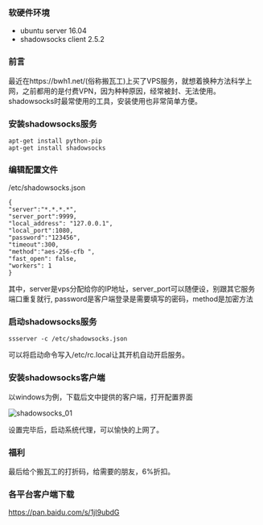 ### 软硬件环境

* ubuntu server 16.04 
* shadowsocks client 2.5.2

### 前言

最近在https://bwh1.net/(俗称搬瓦工)上买了VPS服务，就想着换种方法科学上网，之前都用的是付费VPN，因为种种原因，经常被封、无法使用。shadowsocks时最常使用的工具，安装使用也非常简单方便。

### 安装shadowsocks服务

```
apt-get install python-pip
apt-get install shadowsocks
```

### 编辑配置文件

/etc/shadowsocks.json

```
{
"server":"*.*.*.*",
"server_port":9999,
"local_address": "127.0.0.1",
"local_port":1080,
"password":"123456",
"timeout":300,
"method":"aes-256-cfb ",
"fast_open": false,
"workers": 1
} 
```

其中，server是vps分配给你的IP地址，server_port可以随便设，别跟其它服务端口重复就行, password是客户端登录是需要填写的密码，method是加密方法

### 启动shadowsocks服务

```
ssserver -c /etc/shadowsocks.json
```

可以将启动命令写入/etc/rc.local让其开机自动开启服务。

### 安装shadowsocks客户端

以windows为例，下载后文中提供的客户端，打开配置界面

![shadowsocks_01](https://raw.githubusercontent.com/djstava/PostsCollection/master/images/linux/ts/shadowsocks/shadowsocks_01.png)

设置完毕后，启动系统代理，可以愉快的上网了。

### 福利

最后给个搬瓦工的打折码，给需要的朋友，6%折扣。<BWH1ZBPVK>

### 各平台客户端下载

<https://pan.baidu.com/s/1jI9ubdG>